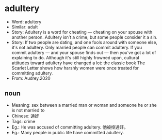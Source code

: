 # adultery

- Word: adultery
- Similar: adult
- Story: Adultery is a word for cheating — cheating on your spouse with another person. Adultery isn’t a crime, but some people consider it a sin.
- Story: If two people are dating, and one fools around with someone else, it's not adultery. Only married people can commit adultery. If you commit adultery — and your spouse finds out — then you’ve got a lot of explaining to do. Although it's still highly frowned upon, cultural attitudes toward adultery have changed a lot: the classic book The Scarlet Letter shows how harshly women were once treated for committing adultery.
- From: Audrey.2020

## noun

- Meaning: sex between a married man or woman and someone he or she is not married to
- Chinese: 通奸
- Tags: crime
- Eg.: He was accused of committing adultery. 他被控通奸。
- Eg.: Many people in public life have committed adultery.

